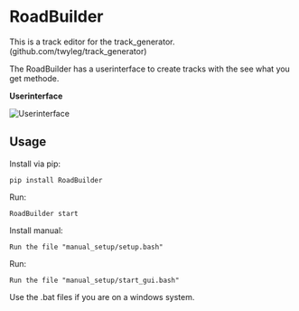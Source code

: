 # RoadBuilder

This is a track editor for the track_generator. (github.com/twyleg/track_generator)

The RoadBuilder has a userinterface to create tracks with the see what you get methode.

**Userinterface**

![Userinterface](doc/png/userinterface.png)

## Usage

Install via pip:

    pip install RoadBuilder

Run:

    RoadBuilder start

Install manual:

    Run the file "manual_setup/setup.bash"

Run:

    Run the file "manual_setup/start_gui.bash"

Use the .bat files if you are on a windows system.
